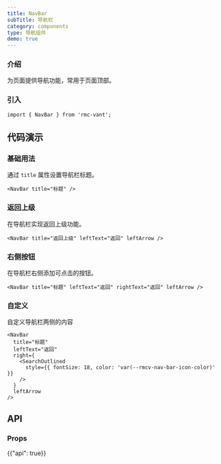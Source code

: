 ```yaml
---
title: NavBar
subTitle: 导航栏
category: components
type: 导航组件
demo: true
---
```


### 介绍

为页面提供导航功能，常用于页面顶部。

### 引入

```tsx
import { NavBar } from 'rmc-vant';
```

## 代码演示

### 基础用法

通过 `title` 属性设置导航栏标题。

```tsx
<NavBar title="标题" />
```

### 返回上级

在导航栏实现返回上级功能。

```tsx
<NavBar title="返回上级" leftText="返回" leftArrow />
```

### 右侧按钮

在导航栏右侧添加可点击的按钮。

```tsx
<NavBar title="标题" leftText="返回" rightText="返回" leftArrow />
```

### 自定义

自定义导航栏两侧的内容

```tsx
<NavBar
  title="标题"
  leftText="返回"
  right={
    <SearchOutlined
      style={{ fontSize: 18, color: 'var(--rmcv-nav-bar-icon-color)' }}
    />
  }
  leftArrow
/>
```

## API

### Props

{{"api": true}}
